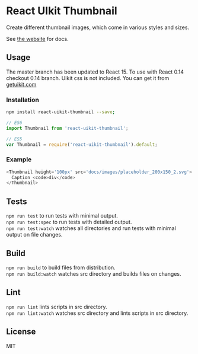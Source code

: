 # React UIkit Thumbnail

Create different thumbnail images, which come in various styles and sizes.

See [the website](http://otissv.github.io/react-uikit-components) for docs.

## Usage

The master branch has been updated to React 15. To use with React 0.14 checkout 0.14 branch.
UIkit css is not included. You can get it from [getuikit.com](http://getuikit.com/)

### Installation

```bash
npm install react-uikit-thumbnail --save;
```
```js
// ES6  
import Thumbnail from 'react-uikit-thumbnail';

// ES5
var Thumbnail = require('react-uikit-thumbnail').default;
```

### Example

```js
<Thumbnail height='100px' src='docs/images/placeholder_200x150_2.svg'>
  Caption <code>div</code>
</Thumbnail>
```

## Tests

`npm run test` to run tests with minimal output.  
`npm run test:spec` to run tests with detailed output.  
`npm run test:watch` watches all directories and run tests with minimal output on file changes.

## Build
`npm run build` to build files from distribution.  
`npm run build:watch` watches src directory and builds files on changes.

## Lint
`npm run lint` lints scripts in src directory.  
`npm run lint:watch` watches src directory and lints scripts in src directory.

## License
MIT
